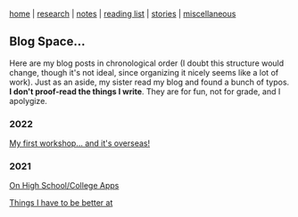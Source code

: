 [home](/../../index.html)  |  [research](/../../research.html)  |  [notes](/../../notes.html)  |  [reading list](/../../reading_list.html)  |  [stories](/../../story.html)  |  [miscellaneous](/../../miscellaneous.html)

## Blog Space...

Here are my blog posts in chronological order (I doubt this structure would change, though it's not ideal, since organizing it nicely seems like a lot of work). Just as an aside, my sister read my blog and found a bunch of typos. __I don't proof-read the things I write__. They are for fun, not for grade, and I apolygize. 


### 2022 
[My first workshop... and it's overseas!](./banff-journal.md)


### 2021
[On High School/College Apps](./OnHighSchool.md)

[Things I have to be better at](./reflection.md)
